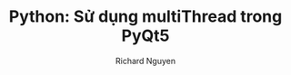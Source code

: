 ---
layout: post
title:  "Python: Sử dụng multiThread trong PyQt5"
categories: Python
tags: Python
author: Richard Nguyen
description: python - làm việc với file trong python.
---